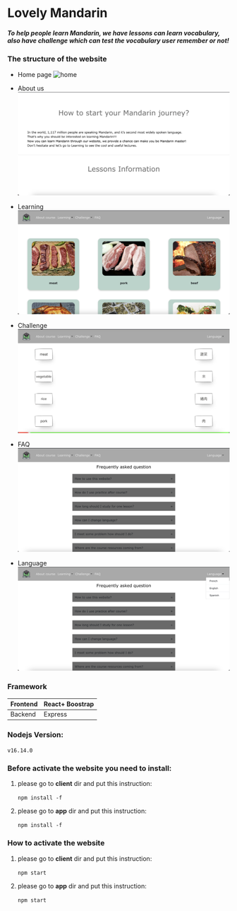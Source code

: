 # Lovely Mandarin

##### To help people learn Mandarin, we have lessons can learn vocabulary, also have challenge which can test the vocabulary user remember or not!

### The structure of the website

- Home page
![home](/readme-image/home.png)

- About us
![about](/readme-image/about.png)
- Learning
![learning](/readme-image/learning.png)
- Challenge
![challenge](/readme-image/challenge.png)
- FAQ
![faq](/readme-image/faq.png)
- Language
![language](/readme-image/language.png)


### Framework

  
| Frontend      | React+ Boostrap   |
| ------------- | ----------------- |
| Backend       | Express           |


### Nodejs Version:

```v16.14.0```

### Before activate the website you need to install:

1. please go to <b>client</b> dir and put this instruction:

     ```npm install -f``` 

2. please go to <b>app</b> dir and put this instruction:

     ```npm install -f``` 

### How to activate the website

1. please go to <b>client</b> dir and put this instruction:

     ```npm start``` 

2. please go to <b>app</b> dir and put this instruction:

     ```npm start``` 
